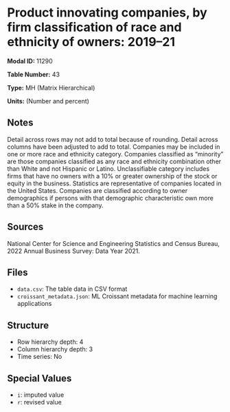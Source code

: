 # Product innovating companies, by firm classification of race and ethnicity of owners: 2019&#8211;21

**Modal ID:** 11290

**Table Number:** 43

**Type:** MH (Matrix Hierarchical)

**Units:** (Number and percent)

## Notes

Detail across rows may not add to total because of rounding. Detail across columns have been adjusted to add to total. Companies may be included in one or more race and ethnicity category. Companies classified as “minority” are those companies classified as any race and ethnicity combination other than White and not Hispanic or Latino. Unclassifiable category includes firms that have no owners with a 10% or greater ownership of the stock or equity in the business. Statistics are representative of companies located in the United States. Companies are classified according to owner demographics if persons with that demographic characteristic own more than a 50% stake in the company.

## Sources

National Center for Science and Engineering Statistics and Census Bureau, 2022 Annual Business Survey: Data Year 2021.

## Files

- `data.csv`: The table data in CSV format
- `croissant_metadata.json`: ML Croissant metadata for machine learning applications

## Structure

- Row hierarchy depth: 4
- Column hierarchy depth: 3
- Time series: No

## Special Values

- `i`: imputed value
- `r`: revised value
